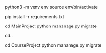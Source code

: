 python3 -m venv env 
source env/bin/activate

pip install -r requirements.txt

cd MainProject
python mananage.py migrate

cd..

cd CourseProject
python mananage.py migrate